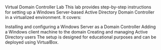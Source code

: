 Virtual Domain Controller Lab
This lab provides step-by-step instructions for setting up a Windows Server-based Active Directory Domain Controller in a virtualized environment. It covers:

Installing and configuring a Windows Server as a Domain Controller
Adding a Windows client machine to the domain
Creating and managing Active Directory users
The setup is designed for educational purposes and can be deployed using VirtualBox.
